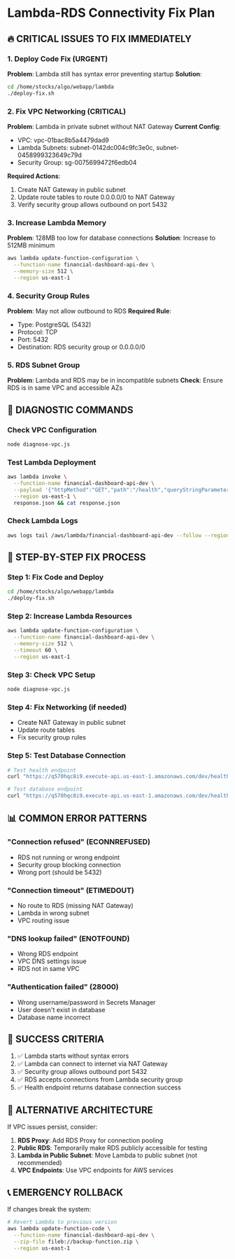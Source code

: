 # Lambda-RDS Connectivity Fix Plan

## 🔥 CRITICAL ISSUES TO FIX IMMEDIATELY

### 1. Deploy Code Fix (URGENT)
**Problem**: Lambda still has syntax error preventing startup
**Solution**: 
```bash
cd /home/stocks/algo/webapp/lambda
./deploy-fix.sh
```

### 2. Fix VPC Networking (CRITICAL)
**Problem**: Lambda in private subnet without NAT Gateway
**Current Config**:
- VPC: vpc-01bac8b5a4479dad9
- Lambda Subnets: subnet-0142dc004c9fc3e0c, subnet-0458999323649c79d
- Security Group: sg-0075699472f6edb04

**Required Actions**:
1. Create NAT Gateway in public subnet
2. Update route tables to route 0.0.0.0/0 to NAT Gateway
3. Verify security group allows outbound on port 5432

### 3. Increase Lambda Memory
**Problem**: 128MB too low for database connections
**Solution**: Increase to 512MB minimum
```bash
aws lambda update-function-configuration \
  --function-name financial-dashboard-api-dev \
  --memory-size 512 \
  --region us-east-1
```

### 4. Security Group Rules
**Problem**: May not allow outbound to RDS
**Required Rule**: 
- Type: PostgreSQL (5432)
- Protocol: TCP
- Port: 5432
- Destination: RDS security group or 0.0.0.0/0

### 5. RDS Subnet Group
**Problem**: Lambda and RDS may be in incompatible subnets
**Check**: Ensure RDS is in same VPC and accessible AZs

## 🔧 DIAGNOSTIC COMMANDS

### Check VPC Configuration
```bash
node diagnose-vpc.js
```

### Test Lambda Deployment
```bash
aws lambda invoke \
  --function-name financial-dashboard-api-dev \
  --payload '{"httpMethod":"GET","path":"/health","queryStringParameters":{"quick":"true"}}' \
  --region us-east-1 \
  response.json && cat response.json
```

### Check Lambda Logs
```bash
aws logs tail /aws/lambda/financial-dashboard-api-dev --follow --region us-east-1
```

## 🚀 STEP-BY-STEP FIX PROCESS

### Step 1: Fix Code and Deploy
```bash
cd /home/stocks/algo/webapp/lambda
./deploy-fix.sh
```

### Step 2: Increase Lambda Resources
```bash
aws lambda update-function-configuration \
  --function-name financial-dashboard-api-dev \
  --memory-size 512 \
  --timeout 60 \
  --region us-east-1
```

### Step 3: Check VPC Setup
```bash
node diagnose-vpc.js
```

### Step 4: Fix Networking (if needed)
- Create NAT Gateway in public subnet
- Update route tables
- Fix security group rules

### Step 5: Test Database Connection
```bash
# Test health endpoint
curl "https://q570hqc8i9.execute-api.us-east-1.amazonaws.com/dev/health?quick=true"

# Test database endpoint
curl "https://q570hqc8i9.execute-api.us-east-1.amazonaws.com/dev/health"
```

## 📊 COMMON ERROR PATTERNS

### "Connection refused" (ECONNREFUSED)
- RDS not running or wrong endpoint
- Security group blocking connection
- Wrong port (should be 5432)

### "Connection timeout" (ETIMEDOUT)
- No route to RDS (missing NAT Gateway)
- Lambda in wrong subnet
- VPC routing issue

### "DNS lookup failed" (ENOTFOUND)
- Wrong RDS endpoint
- VPC DNS settings issue
- RDS not in same VPC

### "Authentication failed" (28000)
- Wrong username/password in Secrets Manager
- User doesn't exist in database
- Database name incorrect

## 🎯 SUCCESS CRITERIA

1. ✅ Lambda starts without syntax errors
2. ✅ Lambda can connect to internet via NAT Gateway
3. ✅ Security group allows outbound port 5432
4. ✅ RDS accepts connections from Lambda security group
5. ✅ Health endpoint returns database connection success

## 🔄 ALTERNATIVE ARCHITECTURE

If VPC issues persist, consider:
1. **RDS Proxy**: Add RDS Proxy for connection pooling
2. **Public RDS**: Temporarily make RDS publicly accessible for testing
3. **Lambda in Public Subnet**: Move Lambda to public subnet (not recommended)
4. **VPC Endpoints**: Use VPC endpoints for AWS services

## 📞 EMERGENCY ROLLBACK

If changes break the system:
```bash
# Revert Lambda to previous version
aws lambda update-function-code \
  --function-name financial-dashboard-api-dev \
  --zip-file fileb://backup-function.zip \
  --region us-east-1
```